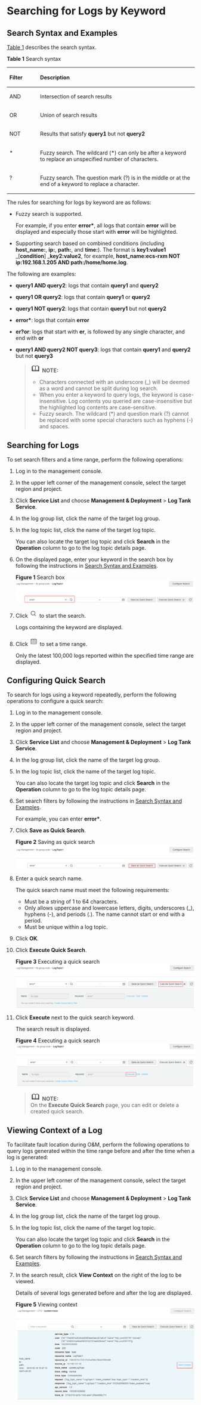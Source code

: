 # Searching for Logs by Keyword<a name="lts_01_0013"></a>

## Search Syntax and Examples<a name="section118029111411"></a>

[Table 1](#table973553521214)  describes the search syntax.

**Table  1**  Search syntax

<a name="table973553521214"></a>
<table><thead align="left"><tr id="row18734103511120"><th class="cellrowborder" valign="top" width="16.34%" id="mcps1.2.3.1.1"><p id="p973393501211"><a name="p973393501211"></a><a name="p973393501211"></a><strong id="b19481175861714"><a name="b19481175861714"></a><a name="b19481175861714"></a>Filter</strong></p>
</th>
<th class="cellrowborder" valign="top" width="83.66%" id="mcps1.2.3.1.2"><p id="p073453512121"><a name="p073453512121"></a><a name="p073453512121"></a><strong id="b18263185941713"><a name="b18263185941713"></a><a name="b18263185941713"></a>Description</strong></p>
</th>
</tr>
</thead>
<tbody><tr id="row573483518122"><td class="cellrowborder" valign="top" width="16.34%" headers="mcps1.2.3.1.1 "><p id="p773413355128"><a name="p773413355128"></a><a name="p773413355128"></a>AND</p>
</td>
<td class="cellrowborder" valign="top" width="83.66%" headers="mcps1.2.3.1.2 "><p id="p177340358128"><a name="p177340358128"></a><a name="p177340358128"></a>Intersection of search results</p>
</td>
</tr>
<tr id="row1973463501211"><td class="cellrowborder" valign="top" width="16.34%" headers="mcps1.2.3.1.1 "><p id="p11734193581213"><a name="p11734193581213"></a><a name="p11734193581213"></a>OR</p>
</td>
<td class="cellrowborder" valign="top" width="83.66%" headers="mcps1.2.3.1.2 "><p id="p11734123511128"><a name="p11734123511128"></a><a name="p11734123511128"></a>Union of search results</p>
</td>
</tr>
<tr id="row117341135101217"><td class="cellrowborder" valign="top" width="16.34%" headers="mcps1.2.3.1.1 "><p id="p47341635101214"><a name="p47341635101214"></a><a name="p47341635101214"></a>NOT</p>
</td>
<td class="cellrowborder" valign="top" width="83.66%" headers="mcps1.2.3.1.2 "><p id="p17341435151215"><a name="p17341435151215"></a><a name="p17341435151215"></a>Results that satisfy <strong id="b84234391271"><a name="b84234391271"></a><a name="b84234391271"></a>query1</strong> but not <strong id="b962944411719"><a name="b962944411719"></a><a name="b962944411719"></a>query2</strong></p>
</td>
</tr>
<tr id="row966034111313"><td class="cellrowborder" valign="top" width="16.34%" headers="mcps1.2.3.1.1 "><p id="p106621419133"><a name="p106621419133"></a><a name="p106621419133"></a>*</p>
</td>
<td class="cellrowborder" valign="top" width="83.66%" headers="mcps1.2.3.1.2 "><p id="p4662134116131"><a name="p4662134116131"></a><a name="p4662134116131"></a>Fuzzy search. The wildcard (*) can only be after a keyword to replace an unspecified number of characters.</p>
</td>
</tr>
<tr id="row562615442135"><td class="cellrowborder" valign="top" width="16.34%" headers="mcps1.2.3.1.1 "><p id="p1162613446132"><a name="p1162613446132"></a><a name="p1162613446132"></a>?</p>
</td>
<td class="cellrowborder" valign="top" width="83.66%" headers="mcps1.2.3.1.2 "><p id="p9626344141314"><a name="p9626344141314"></a><a name="p9626344141314"></a>Fuzzy search. The question mark (?) is in the middle or at the end of a keyword to replace a character.</p>
</td>
</tr>
</tbody>
</table>

The rules for searching for logs by keyword are as follows:

-   Fuzzy search is supported.

    For example, if you enter  **error\***, all logs that contain  **error**  will be displayed and especially those start with  **error**  will be highlighted.

-   Supporting search based on combined conditions \(including  **host\_name:**,  **ip:**,  **path:**, and  **time:**\). The format is  **key1:value1** _\[__condition__\] _**key2:value2**, for example,  **host\_name:ecs-rxm NOT ip:192.168.1.205 AND path:/home/home.log**.

The following are examples:

-   **query1 AND query2**: logs that contain  **query1**  and  **query2**
-   **query1 OR query2**: logs that contain  **query1**  or  **query2**
-   **query1 NOT query2**: logs that contain  **query1**  but not  **query2**
-   **error\***: logs that contain  **error**
-   **er?or**: logs that start with  **er**, is followed by any single character, and end with  **or**
-   **query1 AND query2 NOT query3**: logs that contain  **query1**  and  **query2**  but not  **query3**

    >![](public_sys-resources/icon-note.gif) **NOTE:**   
    >-   Characters connected with an underscore \(\_\) will be deemed as a word and cannot be split during log search.  
    >-   When you enter a keyword to query logs, the keyword is case-insensitive. Log contents you queried are case-insensitive but the highlighted log contents are case-sensitive.  
    >-   Fuzzy search. The wildcard \(\*\) and question mark \(?\) cannot be replaced with some special characters such as hyphens \(-\) and spaces.  


## Searching for Logs<a name="section18161182745819"></a>

To set search filters and a time range, perform the following operations:

1.  Log in to the management console.
2.  In the upper left corner of the management console, select the target region and project.
3.  Click  **Service List**  and choose  **Management & Deployment**  \>  **Log Tank Service**.
4.  In the log group list, click the name of the target log group.
5.  In the log topic list, click the name of the target log topic.

    You can also locate the target log topic and click  **Search**  in the  **Operation**  column to go to the log topic details page.

6.  On the displayed page, enter your keyword in the search box by following the instructions in  [Search Syntax and Examples](#section118029111411).

    **Figure  1**  Search box<a name="fig1919211014810"></a>  
    ![](figures/search-box.png "search-box")

7.  Click  ![](figures/en-us_image_0224007658.png)  to start the search.

    Logs containing the keyword are displayed.

8.  Click  ![](figures/en-us_image_0224007657.jpg)  to set a time range.

    Only the latest 100,000 logs reported within the specified time range are displayed.


## Configuring Quick Search<a name="section1414591451519"></a>

To search for logs using a keyword repeatedly, perform the following operations to configure a quick search:

1.  Log in to the management console.
2.  In the upper left corner of the management console, select the target region and project.
3.  Click  **Service List**  and choose  **Management & Deployment**  \>  **Log Tank Service**.
4.  In the log group list, click the name of the target log group.
5.  In the log topic list, click the name of the target log topic.

    You can also locate the target log topic and click  **Search**  in the  **Operation**  column to go to the log topic details page.

6.  Set search filters by following the instructions in  [Search Syntax and Examples](#section118029111411).

    For example, you can enter  **error\***.

7.  Click  **Save as Quick Search**.

    **Figure  2**  Saving as quick search<a name="fig54274591786"></a>  
    ![](figures/saving-as-quick-search.png "saving-as-quick-search")

8.  Enter a quick search name.

    The quick search name must meet the following requirements:

    -   Must be a string of 1 to 64 characters.
    -   Only allows uppercase and lowercase letters, digits, underscores \(\_\), hyphens \(-\), and periods \(.\). The name cannot start or end with a period.
    -   Must be unique within a log topic.

9.  Click  **OK**.
10. Click  **Execute Quick Search**.

    **Figure  3**  Executing a quick search<a name="fig792631931012"></a>  
    ![](figures/executing-a-quick-search.png "executing-a-quick-search")

11. Click  **Execute**  next to the quick search keyword.

    The search result is displayed.

    **Figure  4**  Executing a quick search<a name="fig519110405107"></a>  
    ![](figures/executing-a-quick-search-1.png "executing-a-quick-search-1")

    >![](public_sys-resources/icon-note.gif) **NOTE:**   
    >On the  **Execute Quick Search**  page, you can edit or delete a created quick search.  


## Viewing Context of a Log<a name="section9981261620"></a>

To facilitate fault location during O&M, perform the following operations to query logs generated within the time range before and after the time when a log is generated:

1.  Log in to the management console.
2.  In the upper left corner of the management console, select the target region and project.
3.  Click  **Service List**  and choose  **Management & Deployment**  \>  **Log Tank Service**.

1.  In the log group list, click the name of the target log group.
2.  In the log topic list, click the name of the target log topic.

    You can also locate the target log topic and click  **Search**  in the  **Operation**  column to go to the log topic details page.

3.  Set search filters by following the instructions in  [Search Syntax and Examples](#section118029111411).
4.  In the search result, click  **View Context**  on the right of the log to be viewed.

    Details of several logs generated before and after the log are displayed.

    **Figure  5**  Viewing context<a name="fig496155661112"></a>  
    ![](figures/viewing-context.png "viewing-context")


